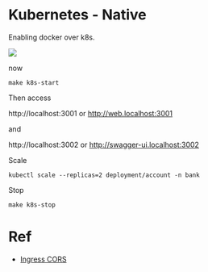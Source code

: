 # Kubernetes - Native

Enabling docker over k8s.

![](doc/rancher-kubernetes.png)

now

```
make k8s-start
```

Then access 

http://localhost:3001 or http://web.localhost:3001

and 

http://localhost:3002 or http://swagger-ui.localhost:3002

Scale

```
kubectl scale --replicas=2 deployment/account -n bank
```

Stop

```
make k8s-stop
```


# Ref

* [Ingress CORS](https://torchbox.github.io/k8s-ts-ingress/cors/)